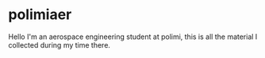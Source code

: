 # polimiaer
Hello I'm an aerospace engineering student at polimi, this is all the material I collected during my time there.
